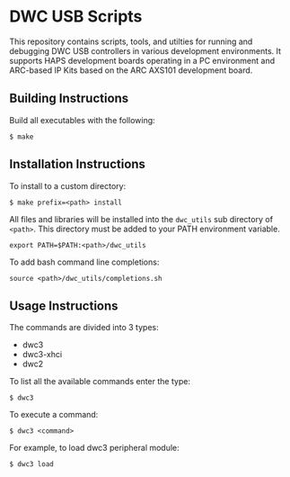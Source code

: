 # DWC USB Scripts

This repository contains scripts, tools, and utilties for running and
debugging DWC USB controllers in various development environments. It
supports HAPS development boards operating in a PC environment and
ARC-based IP Kits based on the ARC AXS101 development board.

## Building Instructions

Build all executables with the following:

```
$ make
```

## Installation Instructions

To install to a custom directory:

```
$ make prefix=<path> install
```

All files and libraries will be installed into the `dwc_utils` sub
directory of `<path>`. This directory must be added to your PATH
environment variable.

```
export PATH=$PATH:<path>/dwc_utils
```

To add bash command line completions:

```
source <path>/dwc_utils/completions.sh
```

## Usage Instructions

The commands are divided into 3 types:
* dwc3
* dwc3-xhci
* dwc2

To list all the available commands enter the type:

```
$ dwc3
```

To execute a command:
```
$ dwc3 <command>
```

For example, to load dwc3 peripheral module:
```
$ dwc3 load
```
